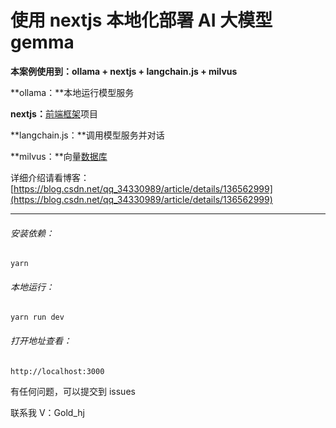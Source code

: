# 使用 nextjs 本地化部署 AI 大模型 gemma

**本案例使用到：ollama + nextjs + langchain.js + milvus**

**​ollama：​**本地运行模型服务

**​nextjs：​**[前端框架](https://so.csdn.net/so/search?q=%E5%89%8D%E7%AB%AF%E6%A1%86%E6%9E%B6&spm=1001.2101.3001.7020)项目

**​langchain.js：​**调用模型服务并对话

**​milvus：​**向量[数据库](https://so.csdn.net/so/search?q=%E6%95%B0%E6%8D%AE%E5%BA%93&spm=1001.2101.3001.7020)

详细介绍请看博客：[https://blog.csdn.net/qq_34330989/article/details/136562999](https://blog.csdn.net/qq_34330989/article/details/136562999)

---

###### 安装依赖：

```
yarn
```

###### 本地运行：

```
yarn run dev
```

###### 打开地址查看：

```
http://localhost:3000
```

有任何问题，可以提交到 issues

联系我 V：Gold_hj
